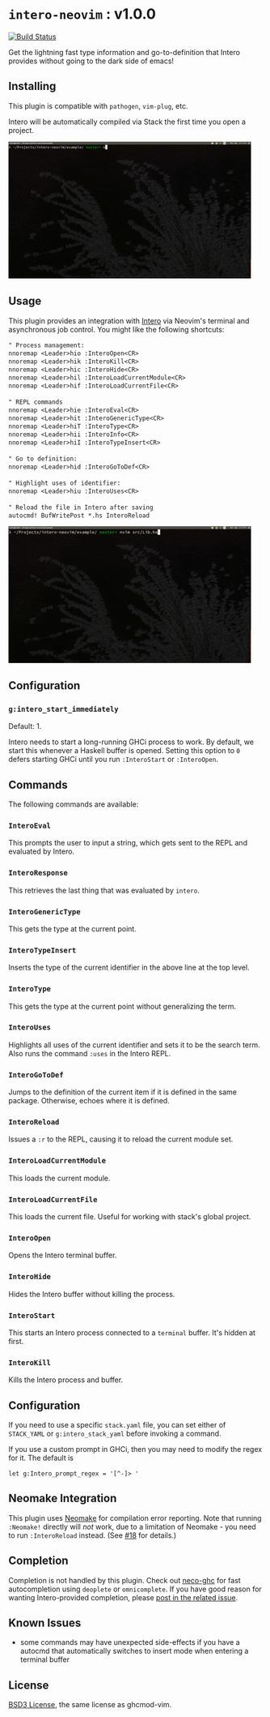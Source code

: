 # `intero-neovim` : v1.0.0
[![Build Status](https://travis-ci.org/parsonsmatt/intero-neovim.svg?branch=master)](https://travis-ci.org/parsonsmatt/intero-neovim)

Get the lightning fast type information and go-to-definition that Intero
provides without going to the dark side of emacs!

## Installing

This plugin is compatible with `pathogen`, `vim-plug`, etc.

Intero will be automatically compiled via Stack the first time you open a project.

![Demo of Installation](demo-install-lo.gif)

## Usage

This plugin provides an integration with [Intero][] via Neovim's terminal and
asynchronous job control. You might like the following shortcuts:

```
" Process management:
nnoremap <Leader>hio :InteroOpen<CR>
nnoremap <Leader>hik :InteroKill<CR>
nnoremap <Leader>hic :InteroHide<CR>
nnoremap <Leader>hil :InteroLoadCurrentModule<CR>
nnoremap <Leader>hif :InteroLoadCurrentFile<CR>

" REPL commands
nnoremap <Leader>hie :InteroEval<CR>
nnoremap <Leader>hit :InteroGenericType<CR>
nnoremap <Leader>hiT :InteroType<CR>
nnoremap <Leader>hii :InteroInfo<CR>
nnoremap <Leader>hiI :InteroTypeInsert<CR>

" Go to definition:
nnoremap <Leader>hid :InteroGoToDef<CR>

" Highlight uses of identifier:
nnoremap <Leader>hiu :InteroUses<CR>

" Reload the file in Intero after saving
autocmd! BufWritePost *.hs InteroReload
```

![REPL demo](demo-repl-lo.gif)

## Configuration

### `g:intero_start_immediately`

Default: 1.

Intero needs to start a long-running GHCi process to work. By default, we start
this whenever a Haskell buffer is opened. Setting this option to `0` defers
starting GHCi until you run `:InteroStart` or `:InteroOpen`.


## Commands

The following commands are available:

### `InteroEval`

This prompts the user to input a string, which gets sent to the REPL and
evaluated by Intero.

### `InteroResponse`

This retrieves the last thing that was evaluated by `intero`.

### `InteroGenericType`

This gets the type at the current point.

### `InteroTypeInsert`

Inserts the type of the current identifier in the above line at the top level.

### `InteroType`

This gets the type at the current point without generalizing the term.

### `InteroUses`

Highlights all uses of the current identifier and sets it to be the search
term. Also runs the command `:uses` in the Intero REPL.

### `InteroGoToDef`

Jumps to the definition of the current item if it is defined in the same
package. Otherwise, echoes where it is defined.

### `InteroReload`

Issues a `:r` to the REPL, causing it to reload the current module set.

### `InteroLoadCurrentModule`

This loads the current module.

### `InteroLoadCurrentFile`

This loads the current file. Useful for working with stack's global project.

### `InteroOpen`

Opens the Intero terminal buffer.

### `InteroHide`

Hides the Intero buffer without killing the process.

### `InteroStart`

This starts an Intero process connected to a `terminal` buffer. It's hidden at
first.

### `InteroKill`

Kills the Intero process and buffer.

## Configuration

If you need to use a specific `stack.yaml` file, you can set either of `STACK_YAML`
or `g:intero_stack_yaml` before invoking a command.

If you use a custom prompt in GHCi, then you may need to modify the regex for it. The default is

    let g:Intero_prompt_regex = '[^-]> '

## Neomake Integration
This plugin uses [Neomake](https://github.com/neomake/neomake) for compilation error reporting. Note that running `:Neomake!` directly will *not* work, due to a limitation of Neomake - you need to run `:InteroReload` instead. (See [#18](https://github.com/parsonsmatt/intero-neovim/issues/18) for details.)

## Completion
Completion is not handled by this plugin. Check out [neco-ghc][] for fast
autocompletion using `deoplete` or `omnicomplete`. If you have good reason for
wanting Intero-provided completion, please [post in the related
issue](https://github.com/parsonsmatt/intero-neovim/issues/5).

## Known Issues
* some commands may have unexpected side-effects if you have a autocmd that automatically switches to insert mode when entering a terminal buffer

## License

[BSD3 License](http://www.opensource.org/licenses/BSD-3-Clause), the same license as ghcmod-vim.

[intero]: https://github.com/commercialhaskell/intero
[neco-ghc]: https://github.com/eagletmt/neco-ghc
